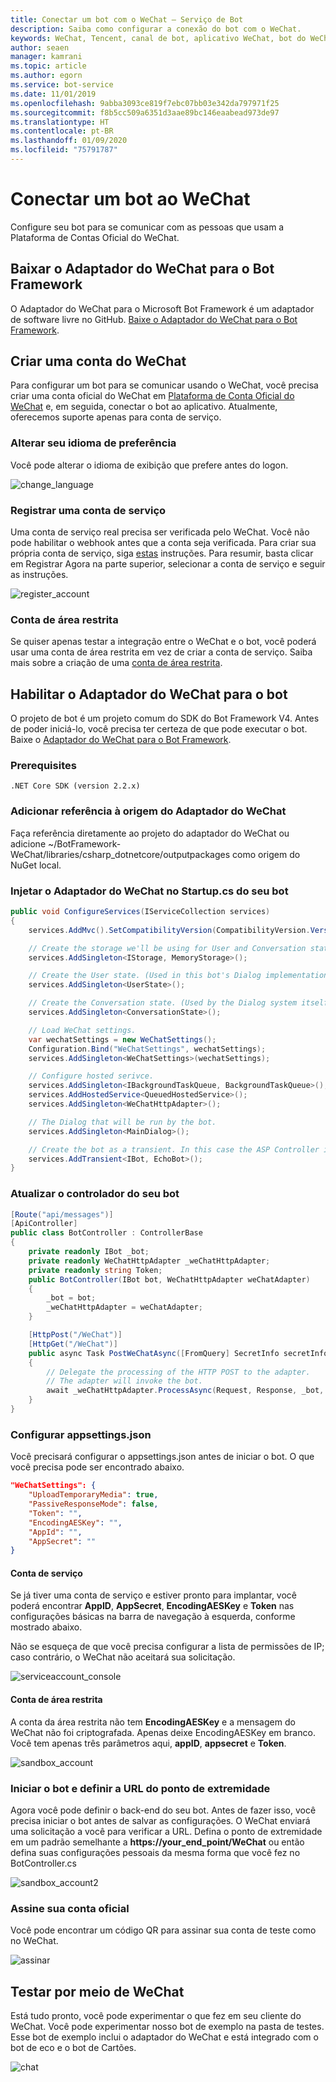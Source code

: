 ```yaml
---
title: Conectar um bot com o WeChat – Serviço de Bot
description: Saiba como configurar a conexão do bot com o WeChat.
keywords: WeChat, Tencent, canal de bot, aplicativo WeChat, bot do WeChat, ID do aplicativo, Segredo do Aplicativo, credenciais
author: seaen
manager: kamrani
ms.topic: article
ms.author: egorn
ms.service: bot-service
ms.date: 11/01/2019
ms.openlocfilehash: 9abba3093ce819f7ebc07bb03e342da797971f25
ms.sourcegitcommit: f8b5cc509a6351d3aae89bc146eaabead973de97
ms.translationtype: HT
ms.contentlocale: pt-BR
ms.lasthandoff: 01/09/2020
ms.locfileid: "75791787"
---
```

# <a name="connect-a-bot-to-wechat"></a>Conectar um bot ao WeChat

Configure seu bot para se comunicar com as pessoas que usam a Plataforma de Contas Oficial do WeChat.

## <a name="download-wechat-adapter-for-bot-framework"></a>Baixar o Adaptador do WeChat para o Bot Framework

O Adaptador do WeChat para o Microsoft Bot Framework é um adaptador de software livre no GitHub. [Baixe o Adaptador do WeChat para o Bot Framework](https://github.com/microsoft/BotFramework-WeChat/).

## <a name="create-a-wechat-account"></a>Criar uma conta do WeChat

Para configurar um bot para se comunicar usando o WeChat, você precisa criar uma conta oficial do WeChat em [Plataforma de Conta Oficial do WeChat](https://mp.weixin.qq.com/?lang=en_US) e, em seguida, conectar o bot ao aplicativo. Atualmente, oferecemos suporte apenas para conta de serviço.

### <a name="change-your-prefer-language"></a>Alterar seu idioma de preferência

Você pode alterar o idioma de exibição que prefere antes do logon.

 ![change_language](./media/channels/wechat-change-language.png)

### <a name="register-a-service-account"></a>Registrar uma conta de serviço

Uma conta de serviço real precisa ser verificada pelo WeChat. Você não pode habilitar o webhook antes que a conta seja verificada. Para criar sua própria conta de serviço, siga [estas](https://kf.qq.com/product/weixinmp.html#hid=87) instruções.
Para resumir, basta clicar em Registrar Agora na parte superior, selecionar a conta de serviço e seguir as instruções.

 ![register_account](./media/channels/wechat-register-account.png)

### <a name="sandbox-account"></a>Conta de área restrita

Se quiser apenas testar a integração entre o WeChat e o bot, você poderá usar uma conta de área restrita em vez de criar a conta de serviço. Saiba mais sobre a criação de uma [conta de área restrita](https://mp.weixin.qq.com/debug/cgi-bin/sandbox?t=sandbox/login).

## <a name="enable-wechat-adapter-to-bot"></a>Habilitar o Adaptador do WeChat para o bot

O projeto de bot é um projeto comum do SDK do Bot Framework V4. Antes de poder iniciá-lo, você precisa ter certeza de que pode executar o bot. Baixe o [Adaptador do WeChat para o Bot Framework](https://github.com/microsoft/BotFramework-WeChat/).

### <a name="prerequisites"></a>Prerequisites

    .NET Core SDK (version 2.2.x)

### <a name="add-reference-to-wechat-adapter-source"></a>Adicionar referência à origem do Adaptador do WeChat

Faça referência diretamente ao projeto do adaptador do WeChat ou adicione ~/BotFramework-WeChat/libraries/csharp_dotnetcore/outputpackages como origem do NuGet local.

### <a name="inject-wechat-adapter-in-your-bot-startupcs"></a>Injetar o Adaptador do WeChat no Startup.cs do seu bot

```csharp
public void ConfigureServices(IServiceCollection services)
{
    services.AddMvc().SetCompatibilityVersion(CompatibilityVersion.Version_2_2);

    // Create the storage we'll be using for User and Conversation state. (Memory is great for testing purposes.)
    services.AddSingleton<IStorage, MemoryStorage>();

    // Create the User state. (Used in this bot's Dialog implementation.)
    services.AddSingleton<UserState>();

    // Create the Conversation state. (Used by the Dialog system itself.)
    services.AddSingleton<ConversationState>();

    // Load WeChat settings.
    var wechatSettings = new WeChatSettings();
    Configuration.Bind("WeChatSettings", wechatSettings);
    services.AddSingleton<WeChatSettings>(wechatSettings);

    // Configure hosted serivce.
    services.AddSingleton<IBackgroundTaskQueue, BackgroundTaskQueue>();
    services.AddHostedService<QueuedHostedService>();
    services.AddSingleton<WeChatHttpAdapter>();

    // The Dialog that will be run by the bot.
    services.AddSingleton<MainDialog>();

    // Create the bot as a transient. In this case the ASP Controller is expecting an IBot.
    services.AddTransient<IBot, EchoBot>();
}
```

### <a name="update-your-bot-controller"></a>Atualizar o controlador do seu bot

```csharp
[Route("api/messages")]
[ApiController]
public class BotController : ControllerBase
{  
    private readonly IBot _bot;
    private readonly WeChatHttpAdapter _weChatHttpAdapter;
    private readonly string Token;
    public BotController(IBot bot, WeChatHttpAdapter weChatAdapter)
    {
        _bot = bot;
        _weChatHttpAdapter = weChatAdapter;
    }

    [HttpPost("/WeChat")]
    [HttpGet("/WeChat")]
    public async Task PostWeChatAsync([FromQuery] SecretInfo secretInfo)
    {
        // Delegate the processing of the HTTP POST to the adapter.
        // The adapter will invoke the bot.
        await _weChatHttpAdapter.ProcessAsync(Request, Response, _bot, secretInfo);
    }
}
```

### <a name="setup-appsettingsjson"></a>Configurar appsettings.json

Você precisará configurar o appsettings.json antes de iniciar o bot. O que você precisa pode ser encontrado abaixo.

```json
"WeChatSettings": {
    "UploadTemporaryMedia": true,
    "PassiveResponseMode": false,
    "Token": "",
    "EncodingAESKey": "",
    "AppId": "",
    "AppSecret": ""
}
```

#### <a name="service-account"></a>Conta de serviço

Se já tiver uma conta de serviço e estiver pronto para implantar, você poderá encontrar **AppID**, **AppSecret**, **EncodingAESKey** e **Token** nas configurações básicas na barra de navegação à esquerda, conforme mostrado abaixo.

Não se esqueça de que você precisa configurar a lista de permissões de IP; caso contrário, o WeChat não aceitará sua solicitação.

 ![serviceaccount_console](./media/channels/wechat-serviceaccount-console.png)

#### <a name="sandbox-account"></a>Conta de área restrita

A conta da área restrita não tem **EncodingAESKey** e a mensagem do WeChat não foi criptografada. Apenas deixe EncodingAESKey em branco. Você tem apenas três parâmetros aqui, **appID**, **appsecret** e **Token**.

 ![sandbox_account](./media/channels/wechat-sandbox-account.png)

### <a name="start-bot-and-set-endpoint-url"></a>Iniciar o bot e definir a URL do ponto de extremidade

Agora você pode definir o back-end do seu bot. Antes de fazer isso, você precisa iniciar o bot antes de salvar as configurações. O WeChat enviará uma solicitação a você para verificar a URL.
Defina o ponto de extremidade em um padrão semelhante a **https://your_end_point/WeChat** ou então defina suas configurações pessoais da mesma forma que você fez no BotController.cs

 ![sandbox_account2](./media/channels/wechat-sandbox-account-2.png)

### <a name="subscribe-your-official-account"></a>Assine sua conta oficial

Você pode encontrar um código QR para assinar sua conta de teste como no WeChat.

 ![assinar](./media/channels/wechat-subscribe.png)

## <a name="test-through-wechat"></a>Testar por meio de WeChat

Está tudo pronto, você pode experimentar o que fez em seu cliente do WeChat. Você pode experimentar nosso bot de exemplo na pasta de testes. Esse bot de exemplo inclui o adaptador do WeChat e está integrado com o bot de eco e o bot de Cartões.

 ![chat](./media/channels/wechat-chat.png)
